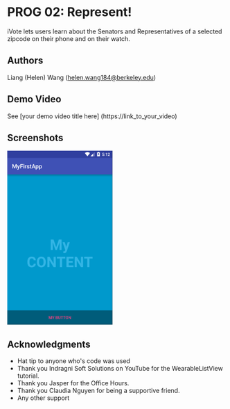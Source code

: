 # PROG 02: Represent!

iVote lets users learn about the Senators and Representatives of a selected zipcode on their phone and on their watch.

## Authors

Liang (Helen) Wang ([helen.wang184@berkeley.edu](mailto:your_email@berkeley.edu))

## Demo Video

See [your demo video title here] (https://link_to_your_video)

## Screenshots

<img src="screenshots/main.png" height="400" alt="Screenshot"/>

## Acknowledgments

* Hat tip to anyone who's code was used
* Thank you Indragni Soft Solutions on YouTube for the WearableListView tutorial. 
* Thank you Jasper for the Office Hours. 
* Thank you Claudia Nguyen for being a supportive friend. 
* Any other support
